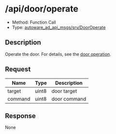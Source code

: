 # /api/door/operate

- Method: Function Call
- Type: [autoware_ad_api_msgs/srv/DoorOperate](../types/autoware_ad_api_msgs/srv/door_operate.md)

## Description

Operate the door. For details, see the [door operation](../features/door-operation.md).

## Request

| Name    | Type  | Description  |
| ------- | ----- | ------------ |
| target  | uint8 | door target  |
| command | uint8 | door command |

## Response

None
